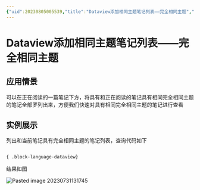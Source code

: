 ```yaml
---
{"uid":20230805005539,"title":"Dataview添加相同主题笔记列表——完全相同主题","tags":["obsidian","dataview","示例"],"description":"增加具有完全同样主题的笔记列表","author":"Windysoul,PKMer","type":"other","draft":false,"editable":false,"modified":20230810181659,"dg-publish":true,"permalink":"/lake-of-knowledge/10-obsidian/obsidian/dataview/dataview//","dgPassFrontmatter":true}
---
```



# Dataview添加相同主题笔记列表——完全相同主题

## 应用情景

可以在正在阅读的一篇笔记下方，将具有和正在阅读的笔记具有相同完全相同主题的笔记全部罗列出来，方便我们快速对具有相同完全相同主题的笔记进行查看

## 实例展示

列出和当前笔记具有完全相同主题的笔记列表，查询代码如下

`````示例代码

{ .block-language-dataview}
`````

结果如图

![Pasted image 20230731131745](https://cdn.pkmer.cn/images/Pasted%20image%2020230731131745.png!pkmer)

